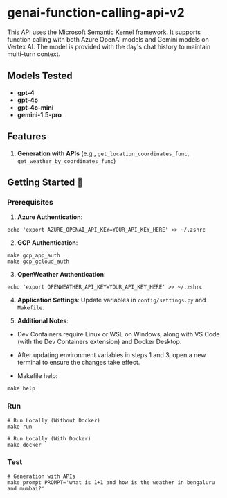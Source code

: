# genai-function-calling-api-v2

This API uses the Microsoft Semantic Kernel framework. It supports function calling with both Azure OpenAI models and Gemini models on Vertex AI. The model is provided with the day's chat history to maintain multi-turn context.

## Models Tested

- **gpt-4**
- **gpt-4o**
- **gpt-4o-mini**
- **gemini-1.5-pro**

## Features

1. **Generation with APIs** (e.g., `get_location_coordinates_func`, `get_weather_by_coordinates_func`)

## Getting Started 🚀

### Prerequisites

1. **Azure Authentication**:

```
echo 'export AZURE_OPENAI_API_KEY=YOUR_API_KEY_HERE' >> ~/.zshrc
```

2. **GCP Authentication**:

```
make gcp_app_auth
make gcp_gcloud_auth
```

3. **OpenWeather Authentication**:

```
echo 'export OPENWEATHER_API_KEY=YOUR_API_KEY_HERE' >> ~/.zshrc
```

4. **Application Settings**: Update variables in `config/settings.py` and `Makefile`.

5. **Additional Notes**:

- Dev Containers require Linux or WSL on Windows, along with VS Code (with the Dev Containers extension) and Docker Desktop.
- After updating environment variables in steps 1 and 3, open a new terminal to ensure the changes take effect.

- Makefile help:

```
make help
```

### Run

```
# Run Locally (Without Docker)
make run

# Run Locally (With Docker)
make docker

```

### Test

```
# Generation with APIs
make prompt PROMPT='what is 1+1 and how is the weather in bengaluru and mumbai?'

```
